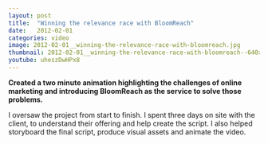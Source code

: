 ```yaml
---
layout: post
title:  "Winning the relevance race with BloomReach"
date:   2012-02-01
categories: video
image: 2012-02-01__winning-the-relevance-race-with-bloomreach.jpg
thumbnail: 2012-02-01__winning-the-relevance-race-with-bloomreach--640x360.jpg
youtube: uheszDwHPx8
---
```


**Created a two minute animation highlighting the challenges of online marketing and introducing BloomReach as the service to solve those problems.**

I oversaw the project from start to finish. I spent three days on site with the client, to understand their offering and help create the script. I also helped storyboard the final script, produce visual assets and animate the video.
